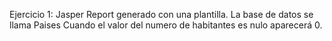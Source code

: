 Ejercicio 1:
  Jasper Report generado con una plantilla.
  La base de datos se llama Paises
  Cuando el valor del numero de habitantes es nulo aparecerá 0.
